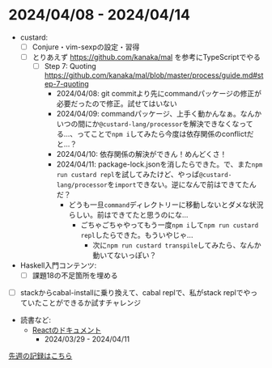 # 2024/04/08 - 2024/04/14

- custard:
    - [ ] Conjure・vim-sexpの設定・習得
    - [ ] とりあえず <https://github.com/kanaka/mal> を参考にTypeScriptでやる
        - [ ] Step 7: Quoting <https://github.com/kanaka/mal/blob/master/process/guide.md#step-7-quoting>
            - 2024/04/08: git commitより先にcommandパッケージの修正が必要だったので修正。試せてはいない
            - 2024/04/09: commandパッケージ、上手く動かんなぁ。なんかいつの間にか`@custard-lang/processor`を解決できなくなってる...、ってことで`npm i`してみたら今度は依存関係のconflictだと...？
            - 2024/04/10: 依存関係の解決ができん！めんどくさ！
            - 2024/04/11: package-lock.jsonを消したらできた。で、また`npm run custard repl`を試してみたけど、やっぱ`@custard-lang/processor`を`import`できない。逆になんで前はできてたんだ？
                - どうも一旦`command`ディレクトリーに移動しないとダメな状況らしい。前はできてたと思うのにな...
                    - ごちゃごちゃやってもう一度`npm i`して`npm run custard repl`したらできた。もういやじゃ...
                        - 次に`npm run custard transpile`してみたら、なんか動いてないっぽい？
- Haskell入門コンテンツ:
    - [ ] 課題18の不足箇所を埋める
- [ ] stackからcabal-installに乗り換えて、cabal replで、私がstack replでやっていたことができるか試すチャレンジ
- 読書など:
    - [Reactのドキュメント](https://ja.react.dev/learn)
        - 2024/03/29 - 2024/04/11

[先週の記録はこちら](https://github.com/igrep/daily-commits/blob/4dc1681f34baea06e76cf580aa9d1ad7b0f5f757/yesterday.md)

